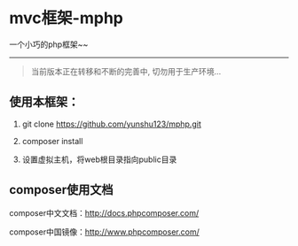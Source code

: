 # mvc框架-mphp
一个小巧的php框架~~

---

> 当前版本正在转移和不断的完善中, 切勿用于生产环境...


## 使用本框架：
1. git clone https://github.com/yunshu123/mphp.git

2. composer install

3. 设置虚拟主机，将web根目录指向public目录

## composer使用文档

composer中文文档：http://docs.phpcomposer.com/

composer中国镜像：http://www.phpcomposer.com/
